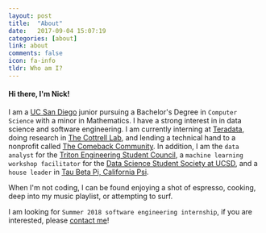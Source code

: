 ```yaml
---
layout: post
title:  "About"
date:   2017-09-04 15:07:19
categories: [about]
link: about
comments: false
icon: fa-info
tldr: Who am I?
---
```

#### Hi there, I'm Nick!

I am a [UC San Diego][contact] junior pursuing a Bachelor's Degree in `Computer Science` with a minor in Mathematics. I have a strong interest in in data science and software engineering.
I am currently interning at [Teradata][teradata], doing research in [The Cottrell Lab][cottrell], and lending a technical hand to a nonprofit called [The Comeback Community][comeback].
In addition, I am the `data analyst` for the [Triton Engineering Student Council][tesc], a `machine learning workshop facilitator` for the [Data Science Student Society at UCSD][ds3], and a `house leader` in [Tau Beta Pi, California Psi][tbp].

When I'm not coding, I can be found enjoying a shot of espresso, cooking, deep into my music playlist, or attempting to surf. 

I am looking for `Summer 2018 software engineering internship`, if you are interested, please [contact me][contact]!

<!--more-->

[ucsd]: https://ucsd.edu/
[teradata]: http://www.teradata.com/
[cottrell]: http://cseweb.ucsd.edu/groups/guru/
[comeback]: https://the-comeback-community.appspot.com/
[tesc]: http://tesc.ucsd.edu/
[ds3]: http://ds3.ucsd.edu/
[tbp]: http://tbp.ucsd.edu/
[contact]: /#contact
